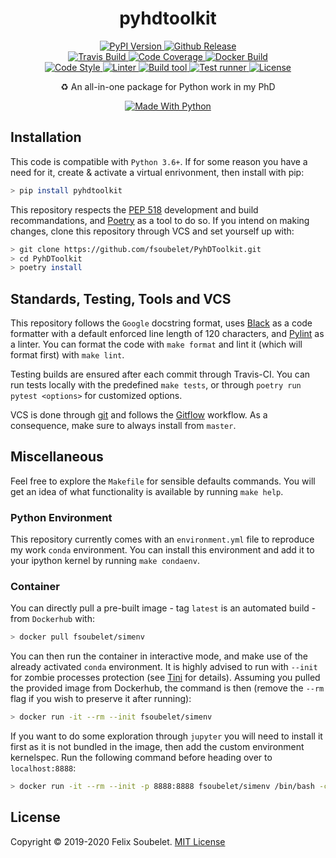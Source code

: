 <h1 align="center">
  <b>pyhdtoolkit</b>
</h1>

<p align="center">
  <!-- PyPi Version -->
  <a href="https://pypi.org/project/pyhdtoolkit">
    <img alt="PyPI Version" src="https://img.shields.io/pypi/v/pyhdtoolkit?label=PyPI&logo=PyPI">
  </a>

  <!-- Github Release -->
  <a href="https://github.com/fsoubelet/PyhDToolkit/releases">
    <img alt="Github Release" src="https://img.shields.io/github/v/release/fsoubelet/PyhDToolkit?color=orange&label=Release&logo=Github">
  </a>

  <br/>

  <!-- Travis Build -->
  <a href="https://travis-ci.org/github/fsoubelet/PyhDToolkit">
    <img alt="Travis Build" src="https://img.shields.io/travis/fsoubelet/pyhdtoolkit?label=Travis%20CI&logo=Travis">
  </a>

  <!-- Code Coverage -->
  <a href="https://codeclimate.com/github/fsoubelet/PyhDToolkit/maintainability">
    <img alt="Code Coverage" src="https://img.shields.io/codeclimate/maintainability/fsoubelet/PyhDToolkit?label=Maintainability&logo=Code%20Climate">
  </a>

  <!-- Docker Build -->
  <a href="https://hub.docker.com/r/fsoubelet/simenv">
    <img alt="Docker Build" src="https://img.shields.io/docker/cloud/build/fsoubelet/simenv?label=Docker%20Build&logo=Docker">
  </a>

  <br/>

  <!-- Code style -->
  <a href="https://github.com/psf/Black">
    <img alt="Code Style" src="https://img.shields.io/badge/Code%20Style-Black-9cf.svg">
  </a>

  <!-- Linter -->
  <a href="https://github.com/PyCQA/pylint">
    <img alt="Linter" src="https://img.shields.io/badge/Linter-Pylint-ce963f.svg">
  </a>

  <!-- Build tool -->
  <a href="https://github.com/python-poetry/poetry">
    <img alt="Build tool" src="https://img.shields.io/badge/Build%20Tool-Poetry-4e5dc8.svg">
  </a>

  <!-- Test runner -->
  <a href="https://github.com/pytest-dev/pytest">
    <img alt="Test runner" src="https://img.shields.io/badge/Test%20Runner-Pytest-ce963f.svg">
  </a>

  <!-- License -->
  <a href="https://github.com/fsoubelet/PyhDToolkit/blob/master/LICENSE">
    <img alt="License" src="https://img.shields.io/github/license/fsoubelet/PyhDToolkit?color=9cf&label=License">
  </a>
</p>

<p align="center">
  ♻️ An all-in-one package for Python work in my PhD
</p>

<p align="center">
  <a href="https://www.python.org/">
    <img alt="Made With Python" src="https://forthebadge.com/images/badges/made-with-python.svg">
  </a>
</p>

## Installation

This code is compatible with `Python 3.6+`.
If for some reason you have a need for it, create & activate a virtual enrivonment, then install with pip:
```bash
> pip install pyhdtoolkit
```

This repository respects the [PEP 518][pep_518_ref] development and build recommandations, and [Poetry][poetry_ref] as a tool to do so.
If you intend on making changes, clone this repository through VCS and set yourself up with:
```bash
> git clone https://github.com/fsoubelet/PyhDToolkit.git
> cd PyhDToolkit
> poetry install
```

## Standards, Testing, Tools and VCS

This repository follows the `Google` docstring format, uses [Black][black_formatter] as a code formatter with a default enforced line length of 120 characters, and [Pylint][pylint_ref] as a linter.
You can format the code with `make format` and lint it (which will format first) with `make lint`.

Testing builds are ensured after each commit through Travis-CI.
You can run tests locally with the predefined `make tests`, or through `poetry run pytest <options>` for customized options.

VCS is done through [git][git_ref] and follows the [Gitflow][gitflow_ref] workflow.
As a consequence, make sure to always install from `master`.

## Miscellaneous

Feel free to explore the `Makefile` for sensible defaults commands.
You will get an idea of what functionality is available by running `make help`.

### Python Environment

This repository currently comes with an `environment.yml` file to reproduce my work `conda` environment.
You can install this environment and add it to your ipython kernel by running `make condaenv`.

### Container

You can directly pull a pre-built image - tag `latest` is an automated build - from `Dockerhub` with:
```bash
> docker pull fsoubelet/simenv
```

You can then run the container in interactive mode, and make use of the already activated `conda` environment.
It is highly advised to run with `--init` for zombie processes protection (see [Tini][tini_ref] for details).
Assuming you pulled the provided image from Dockerhub, the command is then (remove the `--rm` flag if you wish to preserve it after running):
```bash
> docker run -it --rm --init fsoubelet/simenv
```

If you want to do some exploration through `jupyter` you will need to install it first as it is not bundled in the image, then add the custom environment kernelspec.
Run the following command before heading over to `localhost:8888`:
```bash
> docker run -it --rm --init -p 8888:8888 fsoubelet/simenv /bin/bash -c "/opt/conda/bin/conda install -c conda-forge jupyterlab -y --quiet > /dev/null && mkdir /opt/notebooks && /opt/conda/envs/PHD/bin/ipython kernel install --user --name=PHD && /opt/conda/bin/jupyter lab --notebook-dir=/opt/notebooks --ip='*' --port=8888 --no-browser --allow-root"
```

## License

Copyright &copy; 2019-2020 Felix Soubelet. [MIT License][license]

[black_formatter]: https://github.com/psf/black
[docker_cp_doc]: https://docs.docker.com/engine/reference/commandline/cp/
[gitflow_ref]: https://www.atlassian.com/git/tutorials/comparing-workflows/gitflow-workflow
[git_ref]: https://git-scm.com/
[license]: https://github.com/fsoubelet/PyhDToolkit/blob/master/LICENSE
[oci_ref]: https://www.opencontainers.org/
[pep_518_ref]: https://www.python.org/dev/peps/pep-0518/
[poetry_ref]: https://github.com/python-poetry/poetry
[pylint_ref]: https://www.pylint.org/
[tini_ref]: https://github.com/krallin/tini
